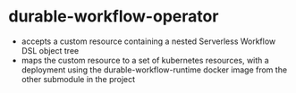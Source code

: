 # durable-workflow-operator

* accepts a custom resource containing a nested Serverless Workflow DSL object tree
* maps the custom resource to a set of kubernetes resources, with a deployment using the durable-workflow-runtime docker
  image from the other submodule in the project
